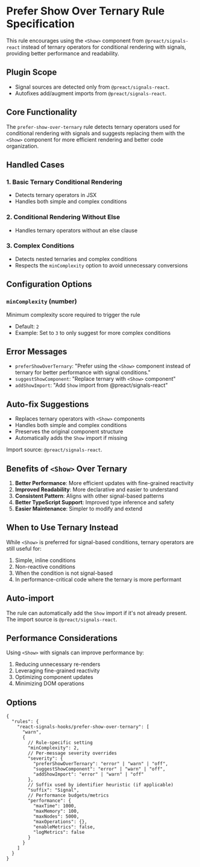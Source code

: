 # Prefer Show Over Ternary Rule Specification

This rule encourages using the `<Show>` component from `@preact/signals-react` instead of ternary operators for conditional rendering with signals, providing better performance and readability.

## Plugin Scope

- Signal sources are detected only from `@preact/signals-react`.
- Autofixes add/augment imports from `@preact/signals-react`.

## Core Functionality

The `prefer-show-over-ternary` rule detects ternary operators used for conditional rendering with signals and suggests replacing them with the `<Show>` component for more efficient rendering and better code organization.

## Handled Cases

### 1. Basic Ternary Conditional Rendering

- Detects ternary operators in JSX
- Handles both simple and complex conditions

### 2. Conditional Rendering Without Else

- Handles ternary operators without an else clause

### 3. Complex Conditions

- Detects nested ternaries and complex conditions
- Respects the `minComplexity` option to avoid unnecessary conversions

## Configuration Options

### `minComplexity` (number)

Minimum complexity score required to trigger the rule

- Default: `2`
- Example: Set to `3` to only suggest for more complex conditions

## Error Messages

- `preferShowOverTernary`: "Prefer using the `<Show>` component instead of ternary for better performance with signal conditions."
- `suggestShowComponent`: "Replace ternary with `<Show>` component"
- `addShowImport`: "Add `Show` import from @preact/signals-react"

## Auto-fix Suggestions

- Replaces ternary operators with `<Show>` components
- Handles both simple and complex conditions
- Preserves the original component structure
- Automatically adds the `Show` import if missing

Import source: `@preact/signals-react`.

## Benefits of `<Show>` Over Ternary

1. **Better Performance**: More efficient updates with fine-grained reactivity
2. **Improved Readability**: More declarative and easier to understand
3. **Consistent Pattern**: Aligns with other signal-based patterns
4. **Better TypeScript Support**: Improved type inference and safety
5. **Easier Maintenance**: Simpler to modify and extend

## When to Use Ternary Instead

While `<Show>` is preferred for signal-based conditions, ternary operators are still useful for:

1. Simple, inline conditions
2. Non-reactive conditions
3. When the condition is not signal-based
4. In performance-critical code where the ternary is more performant

## Auto-import

The rule can automatically add the `Show` import if it's not already present. The import source is `@preact/signals-react`.

## Performance Considerations

Using `<Show>` with signals can improve performance by:

1. Reducing unnecessary re-renders
2. Leveraging fine-grained reactivity
3. Optimizing component updates
4. Minimizing DOM operations

## Options

```jsonc
{
  "rules": {
    "react-signals-hooks/prefer-show-over-ternary": [
      "warn",
      {
        // Rule-specific setting
        "minComplexity": 2,
        // Per-message severity overrides
        "severity": {
          "preferShowOverTernary": "error" | "warn" | "off",
          "suggestShowComponent": "error" | "warn" | "off",
          "addShowImport": "error" | "warn" | "off"
        },
        // Suffix used by identifier heuristic (if applicable)
        "suffix": "Signal",
        // Performance budgets/metrics
        "performance": {
          "maxTime": 1000,
          "maxMemory": 100,
          "maxNodes": 5000,
          "maxOperations": {},
          "enableMetrics": false,
          "logMetrics": false
        }
      }
    ]
  }
}
```

